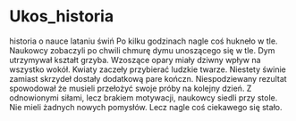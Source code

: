 # Ukos_historia
historia o nauce lataniu świń
Po kilku godzinach nagle coś hukneło w tle. Naukowcy zobaczyli po chwili chmurę dymu unoszącego się w tle. Dym utrzymywał kształt grzyba. Wzoszące opary miały dziwny wpływ na wszystko wokół. Kwiaty zaczeły przybierać ludzkie twarze. Niestety świnie zamiast skrzydeł dostały dodatkową pare kończn. Niespodziewany rezultat spowodował że musieli przełożyć swoje próby na kolejny dzień. Z odnowionymi siłami, lecz brakiem motywacji, naukowcy siedli przy stole. Nie mieli żadnych nowych pomysłów. Lecz nagle coś ciekawego się stało.
